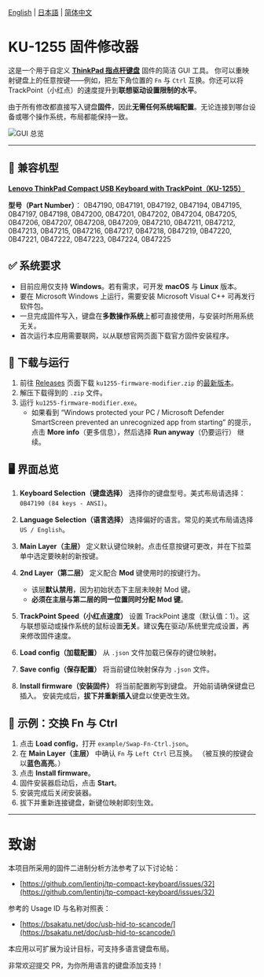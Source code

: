 [English](README.md) | [日本語](docs/README-ja.md) |  [简体中文](docs/README-zh.md) 

# KU-1255 固件修改器

这是一个用于自定义 **[ThinkPad 指点杆键盘](https://support.lenovo.com/jp/ja/solutions/pd026745-thinkpad-compact-usb-keyboard-with-trackpoint-overview-and-service-parts)** 固件的简洁 GUI 工具。
你可以重映射键盘上的任意按键——例如，把左下角位置的 `Fn` 与 `Ctrl` 互换。你还可以将 TrackPoint（小红点）的速度提升到**联想驱动设置限制的水平**。

由于所有修改都直接写入键盘**固件**，因此**无需任何系统端配置**。无论连接到哪台设备或哪个操作系统，布局都能保持一致。

![GUI 总览](https://github.com/haborite/ku1255-firmware-modifier/blob/main/docs/gui-overview.png)

---

## 📜 兼容机型

**[Lenovo ThinkPad Compact USB Keyboard with TrackPoint（KU-1255）](https://support.lenovo.com/jp/ja/solutions/pd026745-thinkpad-compact-usb-keyboard-with-trackpoint-overview-and-service-parts)**

**型号（Part Number）**：
0B47190, 0B47191, 0B47192, 0B47194, 0B47195, 0B47197, 0B47198, 0B47200, 0B47201, 0B47202, 0B47204, 0B47205, 0B47206, 0B47207, 0B47208, 0B47209, 0B47210, 0B47211, 0B47212, 0B47213, 0B47215, 0B47216, 0B47217, 0B47218, 0B47219, 0B47220, 0B47221, 0B47222, 0B47223, 0B47224, 0B47225

## ✅ 系统要求

* 目前应用仅支持 **Windows**。若有需求，可开发 **macOS** 与 **Linux** 版本。
* 要在 Microsoft Windows 上运行，需要安装 Microsoft Visual C++ 可再发行软件包。
* 一旦完成固件写入，键盘在**多数操作系统**上都可直接使用，与安装时所用系统无关。
* 首次运行本应用需要联网，以从联想官网页面下载官方固件安装程序。

## 🚀 下载与运行

1. 前往 [Releases](https://github.com/haborite/ku1255-firmware-modifier/releases/latest) 页面下载 `ku1255-firmware-modifier.zip` 的[最新版本](https://github.com/haborite/ku1255-firmware-modifier/releases/latest)。
2. 解压下载得到的 `.zip` 文件。
3. 运行 `ku1255-firmware-modifier.exe`。
   * 如果看到 “Windows protected your PC / Microsoft Defender SmartScreen prevented an unrecognized app from starting” 的提示，点击 **More info**（更多信息），然后选择 **Run anyway**（仍要运行） 继续。

## 🖥️ 界面总览

1. **Keyboard Selection（键盘选择）**
   选择你的键盘型号。美式布局请选择：`0B47190 (84 keys - ANSI)`。

2. **Language Selection（语言选择）**
   选择偏好的语言。常见的美式布局请选择 `US / English`。

3. **Main Layer（主层）**
   定义默认键位映射。点击任意按键可更改，并在下拉菜单中选定要映射的新按键。

4. **2nd Layer（第二层）**
   定义配合 **Mod** 键使用时的按键行为。

   * 该层**默认禁用**，因为初始状态下主层未映射 Mod 键。
   * **必须在主层与第二层的同一位置同时分配 Mod 键**。

5. **TrackPoint Speed（小红点速度）**
   设置 TrackPoint 速度（默认值：1）。这与联想驱动或操作系统的鼠标设置**无关**。建议**先**在驱动/系统里完成设置，再来修改固件速度。

6. **Load config（加载配置）**
   从 `.json` 文件加载已保存的键位映射。

7. **Save config（保存配置）**
   将当前键位映射保存为 `.json` 文件。

8. **Install firmware（安装固件）**
   将当前配置刷写到键盘。
   开始前请确保键盘已插入。
   安装完成后，**拔下并重新插入**键盘以使更改生效。

## 🔧 示例：交换 Fn 与 Ctrl

1. 点击 **Load config**，打开 `example/Swap-Fn-Ctrl.json`。
2. 在 **Main Layer（主层）** 中确认 `Fn` 与 `Left Ctrl` 已互换。
   （被互换的按键会以**蓝色高亮**。）
3. 点击 **Install firmware**。
4. 固件安装器启动后，点击 **Start**。
5. 安装完成后关闭安装器。
6. 拔下并重新连接键盘，新键位映射即刻生效。

---

# 致谢

本项目所采用的固件二进制分析方法参考了以下讨论帖：

* [https://github.com/lentinj/tp-compact-keyboard/issues/32](https://github.com/lentinj/tp-compact-keyboard/issues/32)

参考的 Usage ID 与名称对照表：

* [https://bsakatu.net/doc/usb-hid-to-scancode/](https://bsakatu.net/doc/usb-hid-to-scancode/)

本应用以可扩展为设计目标，可支持多语言键盘布局。

非常欢迎提交 PR，为你所用语言的键盘添加支持！

